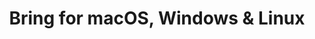 ---
name: Bring
url: 'https://web.getbring.com'
category: Shopping
title: 'Bring for macOS, Windows & Linux'
key: bring

---